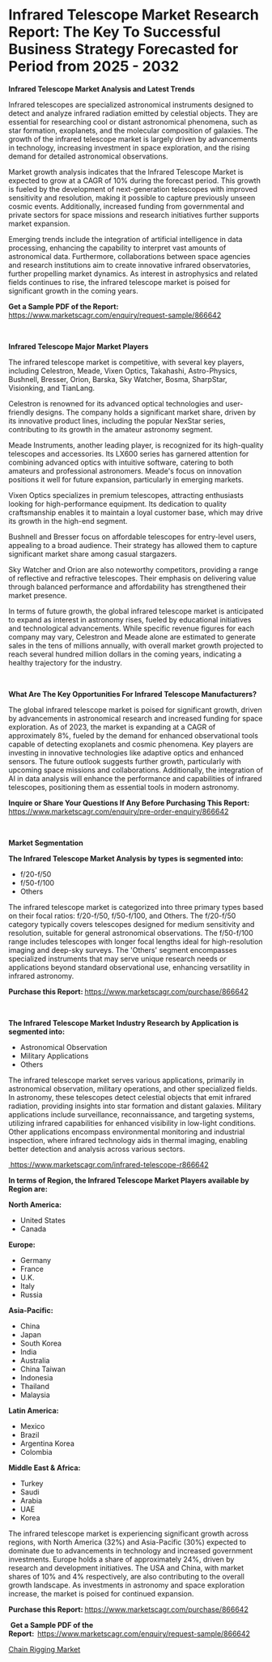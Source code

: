 <p><h1>Infrared Telescope Market Research Report: The Key To Successful Business Strategy Forecasted for Period from 2025 - 2032</h1></p><p><strong>Infrared Telescope Market Analysis and Latest Trends</strong></p>
<p><p>Infrared telescopes are specialized astronomical instruments designed to detect and analyze infrared radiation emitted by celestial objects. They are essential for researching cool or distant astronomical phenomena, such as star formation, exoplanets, and the molecular composition of galaxies. The growth of the infrared telescope market is largely driven by advancements in technology, increasing investment in space exploration, and the rising demand for detailed astronomical observations.</p><p>Market growth analysis indicates that the Infrared Telescope Market is expected to grow at a CAGR of 10% during the forecast period. This growth is fueled by the development of next-generation telescopes with improved sensitivity and resolution, making it possible to capture previously unseen cosmic events. Additionally, increased funding from governmental and private sectors for space missions and research initiatives further supports market expansion. </p><p>Emerging trends include the integration of artificial intelligence in data processing, enhancing the capability to interpret vast amounts of astronomical data. Furthermore, collaborations between space agencies and research institutions aim to create innovative infrared observatories, further propelling market dynamics. As interest in astrophysics and related fields continues to rise, the infrared telescope market is poised for significant growth in the coming years.</p></p>
<p><strong>Get a Sample PDF of the Report:&nbsp;</strong> <a href="https://www.marketscagr.com/enquiry/request-sample/866642?utm_campaign=1911&utm_medium=2&utm_source=Github&utm_content=ia&utm_term=19022025&utm_id=infrared-telescope">https://www.marketscagr.com/enquiry/request-sample/866642</a></p>
<p>&nbsp;</p>
<p><strong>Infrared Telescope Major Market Players</strong></p>
<p><p>The infrared telescope market is competitive, with several key players, including Celestron, Meade, Vixen Optics, Takahashi, Astro-Physics, Bushnell, Bresser, Orion, Barska, Sky Watcher, Bosma, SharpStar, Visionking, and TianLang. </p><p>Celestron is renowned for its advanced optical technologies and user-friendly designs. The company holds a significant market share, driven by its innovative product lines, including the popular NexStar series, contributing to its growth in the amateur astronomy segment. </p><p>Meade Instruments, another leading player, is recognized for its high-quality telescopes and accessories. Its LX600 series has garnered attention for combining advanced optics with intuitive software, catering to both amateurs and professional astronomers. Meade's focus on innovation positions it well for future expansion, particularly in emerging markets.</p><p>Vixen Optics specializes in premium telescopes, attracting enthusiasts looking for high-performance equipment. Its dedication to quality craftsmanship enables it to maintain a loyal customer base, which may drive its growth in the high-end segment.</p><p>Bushnell and Bresser focus on affordable telescopes for entry-level users, appealing to a broad audience. Their strategy has allowed them to capture significant market share among casual stargazers.</p><p>Sky Watcher and Orion are also noteworthy competitors, providing a range of reflective and refractive telescopes. Their emphasis on delivering value through balanced performance and affordability has strengthened their market presence.</p><p>In terms of future growth, the global infrared telescope market is anticipated to expand as interest in astronomy rises, fueled by educational initiatives and technological advancements. While specific revenue figures for each company may vary, Celestron and Meade alone are estimated to generate sales in the tens of millions annually, with overall market growth projected to reach several hundred million dollars in the coming years, indicating a healthy trajectory for the industry.</p></p>
<p>&nbsp;</p>
<p><strong>What Are The Key Opportunities For Infrared Telescope Manufacturers?</strong></p>
<p><p>The global infrared telescope market is poised for significant growth, driven by advancements in astronomical research and increased funding for space exploration. As of 2023, the market is expanding at a CAGR of approximately 8%, fueled by the demand for enhanced observational tools capable of detecting exoplanets and cosmic phenomena. Key players are investing in innovative technologies like adaptive optics and enhanced sensors. The future outlook suggests further growth, particularly with upcoming space missions and collaborations. Additionally, the integration of AI in data analysis will enhance the performance and capabilities of infrared telescopes, positioning them as essential tools in modern astronomy.</p></p>
<p><strong>Inquire or Share Your Questions If Any Before Purchasing This Report:</strong> <a href="https://www.marketscagr.com/enquiry/pre-order-enquiry/866642?utm_campaign=1911&utm_medium=2&utm_source=Github&utm_content=ia&utm_term=19022025&utm_id=infrared-telescope">https://www.marketscagr.com/enquiry/pre-order-enquiry/866642</a></p>
<p>&nbsp;</p>
<p><strong>Market Segmentation</strong></p>
<p><strong>The Infrared Telescope Market Analysis by types is segmented into:</strong></p>
<p><ul><li>f/20-f/50</li><li>f/50-f/100</li><li>Others</li></ul></p>
<p><p>The infrared telescope market is categorized into three primary types based on their focal ratios: f/20-f/50, f/50-f/100, and Others. The f/20-f/50 category typically covers telescopes designed for medium sensitivity and resolution, suitable for general astronomical observations. The f/50-f/100 range includes telescopes with longer focal lengths ideal for high-resolution imaging and deep-sky surveys. The 'Others' segment encompasses specialized instruments that may serve unique research needs or applications beyond standard observational use, enhancing versatility in infrared astronomy.</p></p>
<p><strong>Purchase this Report:&nbsp;</strong><a href="https://www.marketscagr.com/purchase/866642?utm_campaign=1911&utm_medium=2&utm_source=Github&utm_content=ia&utm_term=19022025&utm_id=infrared-telescope">https://www.marketscagr.com/purchase/866642</a></p>
<p>&nbsp;</p>
<p><strong>The Infrared Telescope Market Industry Research by Application is segmented into:</strong></p>
<p><ul><li>Astronomical Observation</li><li>Military Applications</li><li>Others</li></ul></p>
<p><p>The infrared telescope market serves various applications, primarily in astronomical observation, military operations, and other specialized fields. In astronomy, these telescopes detect celestial objects that emit infrared radiation, providing insights into star formation and distant galaxies. Military applications include surveillance, reconnaissance, and targeting systems, utilizing infrared capabilities for enhanced visibility in low-light conditions. Other applications encompass environmental monitoring and industrial inspection, where infrared technology aids in thermal imaging, enabling better detection and analysis across various sectors.</p></p>
<p><a href="https://www.marketscagr.com/infrared-telescope-r866642?utm_campaign=1911&utm_medium=2&utm_source=Github&utm_content=ia&utm_term=19022025&utm_id=infrared-telescope">&nbsp;https://www.marketscagr.com/infrared-telescope-r866642</a></p>
<p><strong>In terms of Region, the Infrared Telescope Market Players available by Region are:</strong></p>
<p>
    <p> <strong> North America: </strong>
        <ul>
            <li>United States</li>
            <li>Canada</li>
        </ul>
        </p> 
    <p> <strong> Europe: </strong>
        <ul>
            <li>Germany</li>
            <li>France</li>
            <li>U.K.</li>
            <li>Italy</li>
            <li>Russia</li>
        </ul>
        </p> 
    <p> <strong> Asia-Pacific: </strong>
        <ul>
            <li>China</li>
            <li>Japan</li>
            <li>South Korea</li>
            <li>India</li>
            <li>Australia</li>
            <li>China Taiwan</li>
            <li>Indonesia</li>
            <li>Thailand</li>
            <li>Malaysia</li>
        </ul>
        </p> 
    <p> <strong> Latin America: </strong>
        <ul>
            <li>Mexico</li>
            <li>Brazil</li>
            <li>Argentina Korea</li>
            <li>Colombia</li>
        </ul>
        </p> 
    <p> <strong> Middle East & Africa: </strong>
        <ul>
            <li>Turkey</li>
            <li>Saudi</li>
            <li>Arabia</li>
            <li>UAE</li>
            <li>Korea</li>
        </ul>
    </p>
    </p>
<p><p>The infrared telescope market is experiencing significant growth across regions, with North America (32%) and Asia-Pacific (30%) expected to dominate due to advancements in technology and increased government investments. Europe holds a share of approximately 24%, driven by research and development initiatives. The USA and China, with market shares of 10% and 4% respectively, are also contributing to the overall growth landscape. As investments in astronomy and space exploration increase, the market is poised for continued expansion.</p></p>
<p><strong>Purchase this Report: </strong><a href="https://www.marketscagr.com/purchase/866642?utm_campaign=1911&utm_medium=2&utm_source=Github&utm_content=ia&utm_term=19022025&utm_id=infrared-telescope">https://www.marketscagr.com/purchase/866642</a></p>
<p>&nbsp;<strong>Get a Sample PDF of the Report:&nbsp;&nbsp;</strong><a href="https://www.marketscagr.com/enquiry/request-sample/866642?utm_campaign=1911&utm_medium=2&utm_source=Github&utm_content=ia&utm_term=19022025&utm_id=infrared-telescope">https://www.marketscagr.com/enquiry/request-sample/866642</a></p>
<p><strong></strong></p>
<p><p><a href="https://github.com/mauripalmi/Market-Research-Report-List-6/blob/main/chain-rigging-market.md?utm_campaign=1911&utm_medium=2&utm_source=Github&utm_content=ia&utm_term=19022025&utm_id=infrared-telescope">Chain Rigging Market</a></p></p>